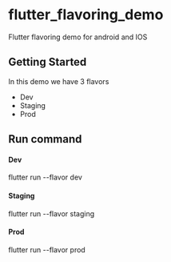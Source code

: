 # flutter_flavoring_demo

Flutter flavoring demo for android and IOS

## Getting Started

In this demo we have 3 flavors
 * Dev
 * Staging
 * Prod

## Run command
#### Dev
  flutter run --flavor dev
#### Staging
  flutter run --flavor staging
#### Prod
  flutter run --flavor prod
